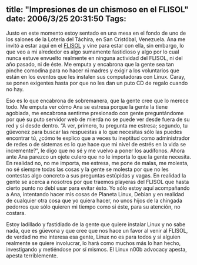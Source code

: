 title: "Impresiones de un chismoso en el FLISOL"
date: 2006/3/25 20:31:50
Tags: 
---
<p>Justo en este momento estoy sentado en una mesa en el fondo de uno de los salones de la Lotería del Táchira, en San Cristóbal, Venezuela. Ana me invitó a estar aquí en el <a target="_blank" href="http://www.installfest.info">FLISOL</a> y vine para estar con ella, sin embargo, lo que veo a mi alrededor es algo sumamente fastidioso y algo por lo cual nunca estuve envuelto realmente en ninguna actividad del FLISOL, ni del año pasado, ni de éste. Me emputa y encabrona que la gente sea tan pinche comodina para no hacer ni madres y exigir a los voluntarios que están en los eventos que les instalen sus computadoras con Linux. Caray, se ponen exigentes hasta por que no les dan un puto CD de regalo cuando no hay.</p>

<p>Eso es lo que encabrona de sobremanera, que la gente cree que lo merece todo. Me emputa ver cómo Ana se estresa porque la gente la tiene agobiada, me encabrona sentirme presionado con gente preguntándome por qué su puto servidor web de mierda no se puede ver desde fuera de su red y sí desde dentro. &#8220;A ver, primero, tu pregunta me estresa; segundo, tu güevonez para buscar las respuestas a lo que necesitas sólo las puedes encontrar tú, ¿cómo te explico que a veces tu ineptitud como administrador de redes o de sistemas es lo que hace que mi nivel de estrés en la vida se incremente?&#8221;, le digo que no sé y me vuelvo a poner los audífonos. Ahora ante Ana parezco un ojete culero que no le importa lo que la gente necesita. En realidad no, no me importa, me estresa, me pone de malas, me molesta, no sé siempre todas las cosas y la gente se molesta por que no les contestas algo concreto a sus preguntas estúpidas y vagas. En realidad la gente se acerca a nosotros por que traemos playeras del FLISOL que hasta cierto punto no debí usar para evitar ésto. Yo sólo estoy aquí acompañando a Ana, intentando hacer mis cosas de Planeta Linux, Debian y en realidad de cualquier otra cosa que yo quiera hacer, no unos hijos de la chingada pedorros que sólo quieren mi tiempo como si éste, para su atención, no costara.</p>

<p>Estoy ladillado y fastidiado de la gente que quiere instalar Linux y no sabe nada, que es güevona y que cree que nos hace un favor al venir al FLISOL, de verdad no me interesa esa gente, Linux no es para todos y si alguien realmente se quiere involucrar, lo hará como muchos más lo han hecho, investigando y metiéndose por sí mismos. El Linux n00b advocacy apesta, apesta terriblemente.</p>

